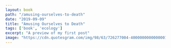 ```yaml
---
layout: book
path: "/amusing-ourselves-to-death"
date: "2019-09-09"
title: "Amusing Ourselves to Death"
tags: ['book', 'ecology']
excerpt: "A preview of my first post"
image: "https://cdn.quotesgram.com/img/98/63/726277004-400000000000000143320_s4.jpg"
---
```

